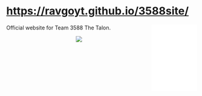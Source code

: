 # https://ravgoyt.github.io/3588site/

<img src="./public/images/mainlogo.svg" align="right"
     alt="Talon Logo" width="120" height="178">

Official website for Team 3588 The Talon.

<p align="center">
  <img src="./public/images/heropage.png alt="Website" width="738">
</p>